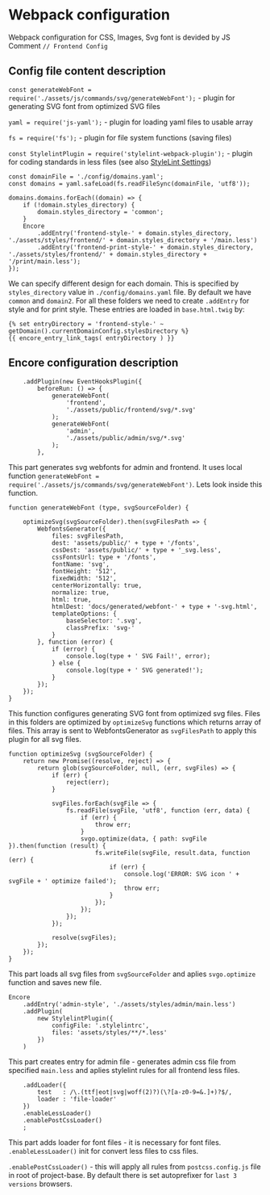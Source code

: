 # Webpack configuration
Webpack configuration for CSS, Images, Svg font is devided by JS Comment `// Frontend Config`

## Config file content description

`const generateWebFont = require('./assets/js/commands/svg/generateWebFont');` - plugin for generating SVG font from optimized SVG files

`yaml = require('js-yaml');` - plugin for loading yaml files to usable array

`fs = require('fs');` - plugin for file system functions (saving files)

`const StylelintPlugin = require('stylelint-webpack-plugin');` - plugin for coding standards in less files (see also [StyleLint Settings](./stylelint-settings.md))

```
const domainFile = './config/domains.yaml';
const domains = yaml.safeLoad(fs.readFileSync(domainFile, 'utf8'));

domains.domains.forEach((domain) => {
    if (!domain.styles_directory) {
        domain.styles_directory = 'common';
    }
    Encore
        .addEntry('frontend-style-' + domain.styles_directory, './assets/styles/frontend/' + domain.styles_directory + '/main.less')
        .addEntry('frontend-print-style-' + domain.styles_directory, './assets/styles/frontend/' + domain.styles_directory + '/print/main.less');
});
```
We can specify different design for each domain. This is specified by `styles_directory` value in `./config/domains.yaml` file. By default we have `common` and `domain2`. For all these folders we need to create `.addEntry` for style and for print style. These entries are loaded in `base.html.twig` by:
```
{% set entryDirectory = 'frontend-style-' ~ getDomain().currentDomainConfig.stylesDirectory %}
{{ encore_entry_link_tags( entryDirectory ) }}
```

## Encore configuration description
```
    .addPlugin(new EventHooksPlugin({
        beforeRun: () => {
            generateWebFont(
                'frontend',
                './assets/public/frontend/svg/*.svg'
            );
            generateWebFont(
                'admin',
                './assets/public/admin/svg/*.svg'
            );
        },
```

This part generates svg webfonts for admin and frontend. It uses local function `generateWebFont = require('./assets/js/commands/svg/generateWebFont')`. Lets look inside this function.

```
function generateWebFont (type, svgSourceFolder) {

    optimizeSvg(svgSourceFolder).then(svgFilesPath => {
        WebfontsGenerator({
            files: svgFilesPath,
            dest: 'assets/public/' + type + '/fonts',
            cssDest: 'assets/public/' + type + '_svg.less',
            cssFontsUrl: type + '/fonts',
            fontName: 'svg',
            fontHeight: '512',
            fixedWidth: '512',
            centerHorizontally: true,
            normalize: true,
            html: true,
            htmlDest: 'docs/generated/webfont-' + type + '-svg.html',
            templateOptions: {
                baseSelector: '.svg',
                classPrefix: 'svg-'
            }
        }, function (error) {
            if (error) {
                console.log(type + ' SVG Fail!', error);
            } else {
                console.log(type + ' SVG generated!');
            }
        });
    });
}
```

This function configures generating SVG font from optimized svg files.
Files in this folders are optimized by `optimizeSvg` functions which returns array of files. This array is sent to WebfontsGenerator as `svgFilesPath` to apply this plugin for all svg files.

```
function optimizeSvg (svgSourceFolder) {
    return new Promise((resolve, reject) => {
        return glob(svgSourceFolder, null, (err, svgFiles) => {
            if (err) {
                reject(err);
            }

            svgFiles.forEach(svgFile => {
                fs.readFile(svgFile, 'utf8', function (err, data) {
                    if (err) {
                        throw err;
                    }
                    svgo.optimize(data, { path: svgFile }).then(function (result) {
                        fs.writeFile(svgFile, result.data, function (err) {
                            if (err) {
                                console.log('ERROR: SVG icon ' + svgFile + ' optimize failed');
                                throw err;
                            }
                        });
                    });
                });
            });

            resolve(svgFiles);
        });
    });
}
```
This part loads all svg files from `svgSourceFolder` and aplies `svgo.optimize` function and saves new file.

```
Encore
    .addEntry('admin-style', './assets/styles/admin/main.less')
    .addPlugin(
        new StylelintPlugin({
            configFile: '.stylelintrc',
            files: 'assets/styles/**/*.less'
        })
    )
```
This part creates entry for admin file - generates admin css file from specified `main.less` and aplies stylelint rules for all frontend less files.

```
    .addLoader({
        test   : /\.(ttf|eot|svg|woff(2)?)(\?[a-z0-9=&.]+)?$/,
        loader : 'file-loader'
    })
    .enableLessLoader()
    .enablePostCssLoader()
    ;
```
This part adds loader for font files - it is necessary for font files. `.enableLessLoader()` init for convert less files to css files.

`.enablePostCssLoader()` - this will apply all rules from `postcss.config.js` file in root of project-base. By default there is set autoprefixer for `last 3 versions` browsers.
